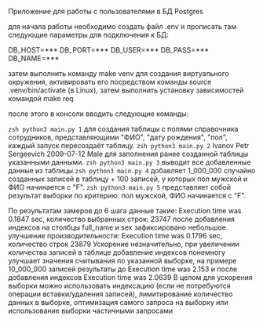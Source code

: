 Приложение для работы с пользователями в БД Postgres

для начала работы необходимо создать файл .env и прописать там следующие параметры для подключения к БД:

DB_HOST=***
DB_PORT=***
DB_USER=***
DB_PASS=***
DB_NAME=***

затем выполнить команду make venv для создания виртуального окружения, активировать его посредством команды source .venv/bin/activate (в Linux), затем выполнить установку зависимостей командой make req

после этого в консоли вводить следующие команды:

```zsh python3 main.py 1``` для создания таблицы с полями справочника сотрудников, представляющими "ФИО", "дату рождения", "пол", каждый запуск пересоздаёт таблицу.
```zsh python3 main.py 2``` Ivanov Petr Sergeevich 2009-07-12 Male для заполнения ранее созданной таблицы указанными данными.
```zsh python3 main.py 3``` выводит все добавленные данные из таблицы
```zsh python3 main.py 4``` добавляет 1_000_000 случайно созданных записей в таблицу + 100 записей, у которых пол мужской и ФИО начинается с "F".
```zsh python3 main.py 5``` представляет собой результат выборки по критерию: пол мужской, ФИО начинается с "F".

По результатам замеров до 6 шага данные такие: Execution time was 0.1847 sec, количество выбранных строк: 23747
после добавления индексов на столбцы full_name и sex зафиксировано небольшое улучшение производительности: Execution time was 0.1796 sec, количество строк 23879
Ускорение незначительно, при увеличении количества записей в таблице добавление индексов понемногу улучшает значения считывания по указанной выборке, на примере 10_000_000 записей результаты до Execution time was 2.153 и после добавления индексов Execution time was 2.0639
В целом для ускорения выборки можно использовать индексацию (если не потребуются операции вставки/удаления записей), лимитирование количество данных в выборке, оптимизация самого запроса на выборку или использование выборки частичными запросами 